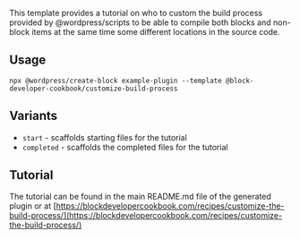 This template provides a tutorial on who to custom the build process provided by @wordpress/scripts to be able to compile both blocks and non-block items at the same time some different locations in the source code.

## Usage

`npx @wordpress/create-block example-plugin --template @block-developer-cookbook/customize-build-process`

## Variants

-   `start` - scaffolds starting files for the tutorial
-   `completed` - scaffolds the completed files for the tutorial

## Tutorial

The tutorial can be found in the main README.md file of the generated plugin or at [https://blockdevelopercookbook.com/recipes/customize-the-build-process/](https://blockdevelopercookbook.com/recipes/customize-the-build-process/)
